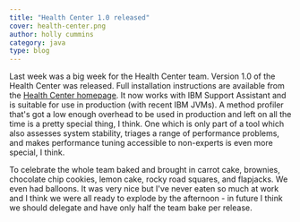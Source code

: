 ```yaml
---
title: "Health Center 1.0 released"
cover: health-center.png
author: holly cummins
category: java
type: blog
---
```


Last week was a big week for the Health Center team. Version 1.0 of the Health Center was released. Full installation instructions are available from the [Health Center homepage](https://www.ibm.com/docs/en/mon-diag-tools?topic=monitoring-diagnostic-tools-health-center). It now works with IBM Support Assistant and is suitable for use in production (with recent IBM JVMs). A method profiler that's got a low enough overhead to be used in production and left on all the time is a pretty special thing, I think. One which is only part of a tool which also assesses system stability, triages a range of performance problems, and makes performance tuning accessible to non-experts is even more special, I think.

To celebrate the whole team baked and brought in carrot cake, brownies, chocolate chip cookies, lemon cake, rocky road squares, and flapjacks. We even had balloons. It was very nice but I've never eaten so much at work and I think we were all ready to explode by the afternoon - in future I think we should delegate and have only half the team bake per release.
